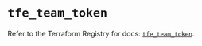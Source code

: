 # `tfe_team_token`

Refer to the Terraform Registry for docs: [`tfe_team_token`](https://registry.terraform.io/providers/hashicorp/tfe/0.52.0/docs/resources/team_token).
